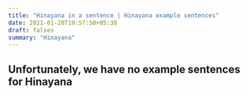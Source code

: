 ```yaml
---
title: "Hinayana in a sentence | Hinayana example sentences"
date: 2021-01-20T19:57:50+05:30
draft: falses
summary: "Hinayana"
---
```

## Unfortunately, we have no example sentences for Hinayana                 
